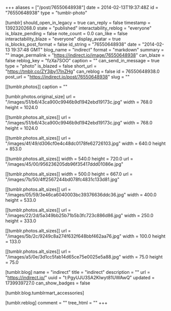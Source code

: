 +++
aliases = ["/post/76550648938"]
date = 2014-02-13T19:37:48Z
id = "76550648938"
type = "tumblr-photo"

[tumblr]
should_open_in_legacy = true
can_reply = false
timestamp = 1392320268.0
state = "published"
interactability_reblog = "everyone"
is_blaze_pending = false
note_count = 0.0
can_like = false
interactability_blaze = "everyone"
display_avatar = true
is_blocks_post_format = false
id_string = "76550648938"
date = "2014-02-13 19:37:48 GMT"
blog_name = "indirect"
format = "markdown"
summary = ""
image_permalink = "https://indirect.io/image/76550648938"
can_blaze = false
reblog_key = "fzXa7SOO"
caption = ""
can_send_in_message = true
type = "photo"
is_blazed = false
short_url = "https://tmblr.co/ZY3jby17InZHg"
can_reblog = false
id = 76550648938.0
post_url = "https://indirect.io/post/76550648938"
slug = ""

[[tumblr.photos]]
caption = ""

[tumblr.photos.original_size]
url = "/images/51/b6/43ca900c9946b9d1942ebd19173c.jpg"
width = 768.0
height = 1024.0

[[tumblr.photos.alt_sizes]]
url = "/images/51/b6/43ca900c9946b9d1942ebd19173c.jpg"
width = 768.0
height = 1024.0

[[tumblr.photos.alt_sizes]]
url = "/images/4f/49/d306cf0e4c48dc0178fe62726103.jpg"
width = 640.0
height = 853.0

[[tumblr.photos.alt_sizes]]
width = 540.0
height = 720.0
url = "/images/45/00/956236205db96f35417ddd01086e.jpg"

[[tumblr.photos.alt_sizes]]
width = 500.0
height = 667.0
url = "/images/7b/50/4ff2567244bd078fc4831c133d81.jpg"

[[tumblr.photos.alt_sizes]]
url = "/images/05/59/3e46ca6040003bc39376636ddc36.jpg"
width = 400.0
height = 533.0

[[tumblr.photos.alt_sizes]]
url = "/images/22/2d/5a349bb25b71b5b3fc723c886d86.jpg"
width = 250.0
height = 333.0

[[tumblr.photos.alt_sizes]]
url = "/images/5b/2c/9249c8a274f632f648bbf462aa76.jpg"
width = 100.0
height = 133.0

[[tumblr.photos.alt_sizes]]
url = "/images/a5/0e/3d1cc5fab14d65ce75e0025e5a88.jpg"
width = 75.0
height = 75.0

[tumblr.blog]
name = "indirect"
title = "indirect"
description = ""
url = "https://indirect.io/"
uuid = "t:PgyUJU3SA2Klwyt81UWAwQ"
updated = 1739939727.0
can_show_badges = false

[tumblr.blog.tumblrmart_accessories]

[tumblr.reblog]
comment = ""
tree_html = ""
+++
